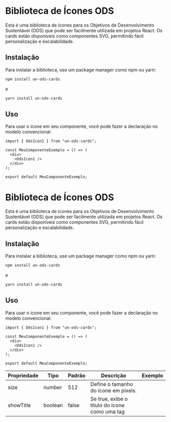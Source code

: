 # Biblioteca de Ícones ODS

Esta é uma biblioteca de ícones para os Objetivos de Desenvolvimento Sustentável (ODS) que pode ser facilmente utilizada em projetos React. Os cards estão disponíveis como componentes SVG, permitindo fácil personalização e escalabilidade.

## Instalação

Para instalar a biblioteca, use um package manager como npm ou yarn:

```bash
npm install un-ods-cards
```

e

```bash
yarn install un-ods-cards
```

## Uso

Para usar o ícone em seu componente, você pode fazer a declaração no modelo convencional:

```tsx
import { OdsIcon1 } from "un-ods-cards";

const MeuComponenteExemplo = () => (
  <div>
    <OdsIcon1 />
  </div>
);

export default MeuComponenteExemplo;
```

# Biblioteca de Ícones ODS

Esta é uma biblioteca de ícones para os Objetivos de Desenvolvimento Sustentável (ODS) que pode ser facilmente utilizada em projetos React. Os cards estão disponíveis como componentes SVG, permitindo fácil personalização e escalabilidade.

## Instalação

Para instalar a biblioteca, use um package manager como npm ou yarn:

```bash
npm install un-ods-cards
```

e

```bash
yarn install un-ods-cards
```

## Uso

Para usar o ícone em seu componente, você pode fazer a declaração no modelo convencional:

```tsx
import { OdsIcon1 } from "un-ods-cards";

const MeuComponenteExemplo = () => (
  <div>
    <OdsIcon1 />
  </div>
);

export default MeuComponenteExemplo;
```


| Propriedade | Tipo  | Padrão  | Descrição | Exemplo |
| ---- | ------ | --- | --------------- | --------------- |
| size | number | 512 | Define o tamanho do ícone em pixels. | <OdsIcon1 size={128} /> |
|showTitle | boolean | false | Se true, exibe o título do ícone como uma tag <title>. | <OdsIcon1 showTitle={true} /> |


